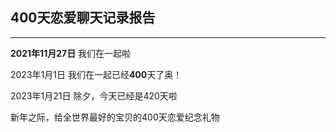 ## 400天恋爱聊天记录报告
***
**2021年11月27日** 我们在一起啦  

2023年1月1日 我们在一起已经**400**天了奥！

2023年1月21日 除夕，今天已经是420天啦

新年之际，给全世界最好的宝贝的400天恋爱纪念礼物